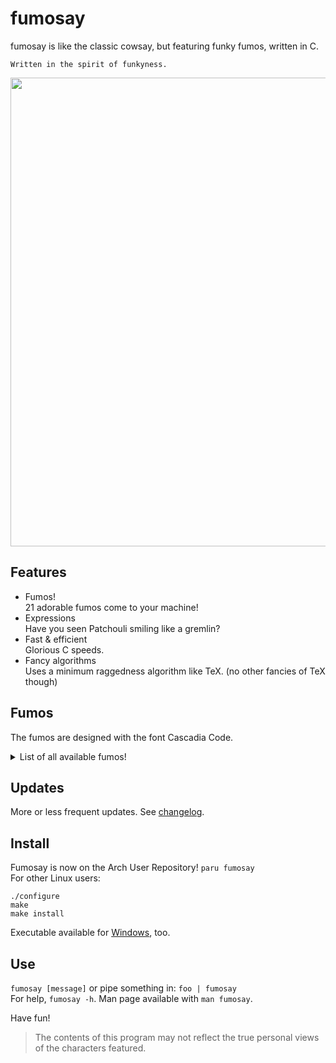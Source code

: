 # fumosay
fumosay is like the classic cowsay, but featuring funky fumos, written in C.

```
Written in the spirit of funkyness.
```

<img src="https://github.com/randomtwdude/fumosay/assets/105645765/2375b4d5-abe7-47ef-97c7-2fedc9ba84a9" width=750>

## Features
- Fumos!<br>
  21 adorable fumos come to your machine!
- Expressions<br>
  Have you seen Patchouli smiling like a gremlin?
- Fast & efficient<br>
  Glorious C speeds.
- Fancy algorithms<br>
  Uses a minimum raggedness algorithm like TeX. (no other fancies of TeX though)

## Fumos
The fumos are designed with the font Cascadia Code.

<details>
  <summary>List of all available fumos!</summary>

  - Hakurei Reimu
  - Patchouli Knowledge
  - Kirisame Marisa
  - Flandre Scarlet
  - Yorigami Joon
  - Komeiji Koishi
  - Houraisan Kaguya
  - Fujiwara no Mokou
  - Saigyouji Yuyuko
  - Konpaku Youmu
  - Remilia Scarlet
  - Kochiya Sanae
  - Inaba Tewi
  - Yakumo Yukari
  - Komeiji Satori
  - Alice Margatroid
  - Hinanawi Tenshi
  - Cirno
  - Shameimaru Aya
  - Izayoi Sakuya
  - Inu Sakuya
</details>

## Updates
More or less frequent updates. See [changelog](changelog.md).

## Install
Fumosay is now on the Arch User Repository! `paru fumosay`<br>
For other Linux users:
```
./configure
make
make install
```
Executable available for [Windows](https://github.com/randomtwdude/fumosay/releases/tag/fumo1.0w), too.

## Use
`fumosay [message]` or pipe something in: `foo | fumosay`<br>
For help, `fumosay -h`.
Man page available with `man fumosay`.

Have fun!

> The contents of this program may not reflect the true personal views of the characters featured.
